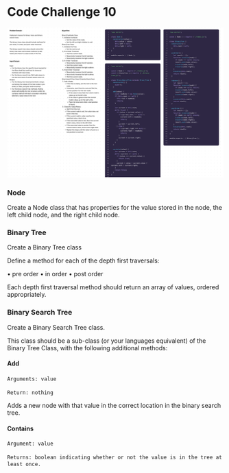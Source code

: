 # Code Challenge 10

![Whiteboard](./uml.png)

### Node

Create a Node class that has properties for the value stored in the node, the left child node, and the right child node.

### Binary Tree
Create a Binary Tree class

Define a method for each of the depth first traversals:

• pre order
• in order
• post order

Each depth first traversal method should return an array of values, ordered appropriately.
### Binary Search Tree
Create a Binary Search Tree class.

This class should be a sub-class (or your languages equivalent) of the Binary Tree Class, with the following additional methods:

#### Add
    Arguments: value

    Return: nothing

Adds a new node with that value in the correct location in the binary search tree.

#### Contains

    Argument: value

    Returns: boolean indicating whether or not the value is in the tree at least once.
